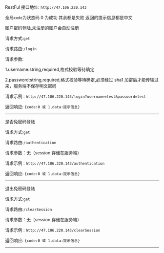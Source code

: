 RestFul 接口地址: `http://47.106.220.143`

全局`code`为状态码 0 为成功 其余都是失败 返回的提示信息都是中文

账户密码登陆,未注册的账户会自动注册

请求方式:`get`

请求路由:`/login`

请求参数:

1.username:string,required,格式校验等待确定

2.password:string,required,格式校验等待确定,必须经过 sha1 加密后才能传输过来，服务端不保存明文密码

请求示例 : `http://47.106.220.143/login?username=test&password=test`

返回响应: `{code:0 或 1,data:提示信息}`

---

是否免密码登陆

请求方式:`get`

请求路由:`/authentication`

请求参数：无（session 存储在服务端）

请求示例 : `http://47.106.220.143/authentication`

返回响应: `{code:0 或 1,data:提示信息}`

---

退出免密码登陆

请求方式:`get`

请求路由:`/clearSession`

请求参数：无（session 存储在服务端）

请求示例 : `http://47.106.220.143/clearSession`

返回响应: `{code:0 或 1,data:提示信息}`

---

